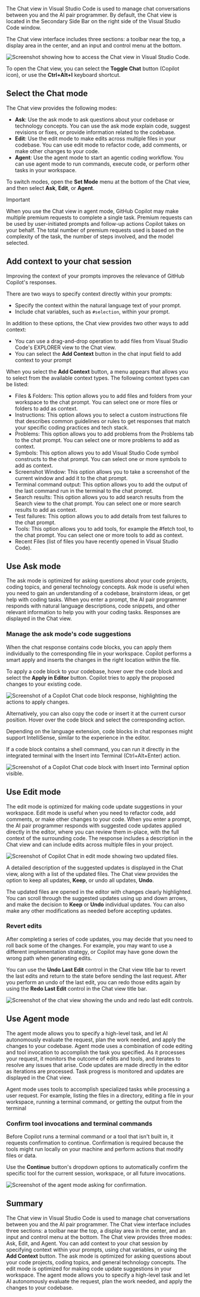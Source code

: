 The Chat view in Visual Studio Code is used to manage chat conversations between you and the AI pair programmer. By default, the Chat view is located in the Secondary Side Bar on the right side of the Visual Studio Code window.

The Chat view interface includes three sections: a toolbar near the top, a display area in the center, and an input and control menu at the bottom.

![Screenshot showing how to access the Chat view in Visual Studio Code.](../media/github-copilot-chat-view-interface.png)

To open the Chat view, you can select the **Toggle Chat** button (Copilot icon), or use the **Ctrl+Alt+I** keyboard shortcut.

## Select the Chat mode

The Chat view provides the following modes:

- **Ask**: Use the ask mode to ask questions about your codebase or technology concepts. You can use the ask mode explain code, suggest revisions or fixes, or provide information related to the codebase.
- **Edit**: Use the edit mode to make edits across multiple files in your codebase. You can use edit mode to refactor code, add comments, or make other changes to your code.
- **Agent**: Use the agent mode to start an agentic coding workflow. You can use agent mode to run commands, execute code, or perform other tasks in your workspace.

To switch modes, open the **Set Mode** menu at the bottom of the Chat view, and then select **Ask**, **Edit**, or **Agent**.

> [!IMPORTANT]
> When you use the Chat view in agent mode, GitHub Copilot may make multiple premium requests to complete a single task. Premium requests can be used by user-initiated prompts and follow-up actions Copilot takes on your behalf. The total number of premium requests used is based on the complexity of the task, the number of steps involved, and the model selected.

## Add context to your chat session

Improving the context of your prompts improves the relevance of GitHub Copilot's responses.

There are two ways to specify context directly within your prompts:

- Specify the context within the natural language text of your prompt.
- Include chat variables, such as `#selection`, within your prompt.

In addition to these options, the Chat view provides two other ways to add context:

- You can use a drag-and-drop operation to add files from Visual Studio Code's EXPLORER view to the Chat view.
- You can select the **Add Context** button in the chat input field to add context to your prompt

When you select the **Add Context** button, a menu appears that allows you to select from the available context types. The following context types can be listed:

- Files & Folders: This option allows you to add files and folders from your workspace to the chat prompt. You can select one or more files or folders to add as context.
- Instructions: This option allows you to select a custom instructions file that describes common guidelines or rules to get responses that match your specific coding practices and tech stack.
- Problems: This option allows you to add problems from the Problems tab to the chat prompt. You can select one or more problems to add as context.
- Symbols: This option allows you to add Visual Studio Code symbol constructs to the chat prompt. You can select one or more symbols to add as context.
- Screenshot Window: This option allows you to take a screenshot of the current window and add it to the chat prompt.
- Terminal command output: This option allows you to add the output of the last command run in the terminal to the chat prompt.
- Search results: This option allows you to add search results from the Search view to the chat prompt. You can select one or more search results to add as context.
- Test failures: This option allows you to add details from test failures to the chat prompt.
- Tools: This option allows you to add tools, for example the #fetch tool, to the chat prompt. You can select one or more tools to add as context.
- Recent Files (list of files you have recently opened in Visual Studio Code).

## Use **Ask** mode

The ask mode is optimized for asking questions about your code projects, coding topics, and general technology concepts. Ask mode is useful when you need to gain an understanding of a codebase, brainstorm ideas, or get help with coding tasks. When you enter a prompt, the AI pair programmer responds with natural language descriptions, code snippets, and other relevant information to help you with your coding tasks. Responses are displayed in the Chat view.

### Manage the ask mode's code suggestions

When the chat response contains code blocks, you can apply them individually to the corresponding file in your workspace. Copilot performs a smart apply and inserts the changes in the right location within the file.

To apply a code block to your codebase, hover over the code block and select the **Apply in Editor** button. Copilot tries to apply the proposed changes to your existing code.

![Screenshot of a Copilot Chat code block response, highlighting the actions to apply changes.](../media/copilot-chat-view-code-block-actions.png)

Alternatively, you can also copy the code or insert it at the current cursor position. Hover over the code block and select the corresponding action.

Depending on the language extension, code blocks in chat responses might support IntelliSense, similar to the experience in the editor.

If a code block contains a shell command, you can run it directly in the integrated terminal with the Insert into Terminal (Ctrl+Alt+Enter) action.

![Screenshot of a Copilot Chat code block with Insert into Terminal option visible.](../media/copilot-chat-view-run-in-terminal.png)

## Use **Edit** mode

The edit mode is optimized for making code update suggestions in your workspace. Edit mode is useful when you need to refactor code, add comments, or make other changes to your code. When you enter a prompt, the AI pair programmer responds with suggested code updates applied directly in the editor, where you can review them in-place, with the full context of the surrounding code. The response includes a description in the Chat view and can include edits across multiple files in your project.

![Screenshot of Copilot Chat in edit mode showing two updated files.](../media/github-copilot-edit-mode-updated-files.png)

A detailed description of the suggested updates is displayed in the Chat view, along with a list of the updated files. The Chat view provides the option to keep all updates, **Keep**, or undo all updates, **Undo**.

The updated files are opened in the editor with changes clearly highlighted. You can scroll through the suggested updates using up and down arrows, and make the decision to **Keep** or **Undo** individual updates. You can also make any other modifications as needed before accepting updates.

### Revert edits

After completing a series of code updates, you may decide that you need to roll back some of the changes. For example, you may want to use a different implementation strategy, or Copilot may have gone down the wrong path when generating edits.

You can use the **Undo Last Edit** control in the Chat view title bar to revert the last edits and return to the state before sending the last request. After you perform an undo of the last edit, you can redo those edits again by using the **Redo Last Edit** control in the Chat view title bar.

![Screenshot of the chat view showing the undo and redo last edit controls.](../media/github-copilot-chat-view-undo-redo-edits.png)

## Use **Agent** mode

The agent mode allows you to specify a high-level task, and let AI autonomously evaluate the request, plan the work needed, and apply the changes to your codebase. Agent mode uses a combination of code editing and tool invocation to accomplish the task you specified. As it processes your request, it monitors the outcome of edits and tools, and iterates to resolve any issues that arise. Code updates are made directly in the editor as iterations are processed. Task progress is monitored and updates are displayed in the Chat view.

Agent mode uses tools to accomplish specialized tasks while processing a user request. For example, listing the files in a directory, editing a file in your workspace, running a terminal command, or getting the output from the terminal

### Confirm tool invocations and terminal commands

Before Copilot runs a terminal command or a tool that isn't built in, it requests confirmation to continue. Confirmation is required because the tools might run locally on your machine and perform actions that modify files or data.

Use the **Continue** button's dropdown options to automatically confirm the specific tool for the current session, workspace, or all future invocations.

![Screenshot of the agent mode asking for confirmation.](../media/github-copilot-agent-mode-tool-confirmation.png)

## Summary

The Chat view in Visual Studio Code is used to manage chat conversations between you and the AI pair programmer. The Chat view interface includes three sections: a toolbar near the top, a display area in the center, and an input and control menu at the bottom. The Chat view provides three modes: Ask, Edit, and Agent. You can add context to your chat session by specifying context within your prompts, using chat variables, or using the **Add Context** button. The ask mode is optimized for asking questions about your code projects, coding topics, and general technology concepts. The edit mode is optimized for making code update suggestions in your workspace. The agent mode allows you to specify a high-level task and let AI autonomously evaluate the request, plan the work needed, and apply the changes to your codebase.

